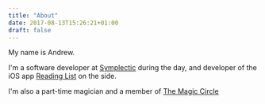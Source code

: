 ```yaml
---
title: "About"
date: 2017-08-13T15:26:21+01:00
draft: false
---
```


My name is Andrew.

I'm a software developer at [Symplectic](http://symplectic.co.uk) during the day, and developer of the iOS app [Reading List](https://readinglist.app) on the side.

I'm also a part-time magician and a member of <a href="http://themagiccircle.co.uk">The Magic Circle</a> <i class="fa fa-magic"></i>
